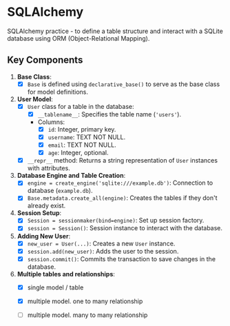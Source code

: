 # SQLAlchemy
SQLAlchemy practice - to define a table structure and interact with a SQLite database using ORM (Object-Relational Mapping).

## Key Components

1. **Base Class**:
   - [x] `Base` is defined using `declarative_base()` to serve as the base class for model definitions.

2. **User Model**:
   - [x] `User` class for a table in the database:
     - [x] `__tablename__`: Specifies the table name (`'users'`).
     - Columns:
       - [x] `id`: Integer, primary key.
       - [x] `username`: TEXT NOT NULL.
       - [x] `email`: TEXT NOT NULL.
       - [x] `age`: Integer, optional.
   - [x] `__repr__` method: Returns a string representation of `User` instances with attributes.

3. **Database Engine and Table Creation**:
   - [x] `engine = create_engine('sqlite:///example.db')`: Connection to database (`example.db`).
   - [x] `Base.metadata.create_all(engine)`: Creates the tables if they don't already exist.

4. **Session Setup**:
   - [x] `Session = sessionmaker(bind=engine)`: Set up session factory.
   - [x] `session = Session()`: Session instance to interact with the database.

5. **Adding New User**:
   - [x] `new_user = User(...)`: Creates a new `User` instance.
   - [x] `session.add(new_user)`: Adds the user to the session.
   - [x] `session.commit()`: Commits the transaction to save changes in the database.

6. **Multiple tables and relationships**:
   - [x] single model / table
   - [x] multiple model. one to many relationship
   - [ ] multiple model. many to many relationship

